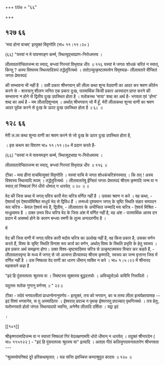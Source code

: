 +++
title = "६६"

+++


## १२७ ६६
'मया होनां वाचम्' इत्युक्तं विवृणोति (भा० ११।११।२० ) 

(६६) "यस्यां न मे पावनमङ्ग कर्म्म, स्थित्युद्भवप्राण-निरोधमस्य । 

लीलावतारेप्सितजन्म वा स्याद्, बन्ध्यां गिरन्तां विभृयान्न धीरः ॥ ११६ यस्यां मे जगतः शोधकं चरितं न स्यात्, किन्तु ? अस्य विश्वस्य स्थित्यादिरूपं तद्धेतुरित्यर्थः । ततोऽप्युत्कृष्टतमत्वेन विमृश्याह- लीलावतारे वीप्सितं जगतः प्रेमास्पदं 

की सम्भावना भी नहीं है । उसी प्रकार श्रीभगवान् की लीला कथा शून्य वेदवाणी का आदर कर श्रवण कीर्तन करने से - शास्त्रानु शीलन जनित एक प्रकार दुःख, पारमार्थिक किसी प्रकार आस्वादन प्राप्त करने की सम्भावना न होने से द्वितीय दुःख उपस्थित होता है । श्लोकस्थ 'माया' शब्द का अर्थ है- भगवता एवं 'होना' शब्द का अर्थ है - मम लीलादिशून्याम् । अर्थात् श्रीभगवान् जो मैं हूँ, मेरी लीलाकथा शून्या वाणी का श्रवण आदर पूर्वक करने से दुःख के ऊपर दुःख उपस्थित होता है ॥ ६८ ॥ 


## १२८ ६६
मेरी ल.ला कथा शून्या वाणी का श्रवण करने से जो दुःख के ऊपर दुःख उपस्थित होता है, 

। इस कथन का विवरण भा० ११।११।२० में प्रदान करते हैं- 

(६६) "यस्यां न मे पावनमङ्ग कर्म्म, स्थित्युद्भवप्र ण-निरोधमस्य । 

लीलावतारेप्सितजन्म वा स्याद्, बन्ध्यां गिरन्तां विभृयान्न धीरः ॥ ११६ ॥ 

टीका - मया हीनां वाचमित्युक्तं विवृणोति । यस्यां वाचि मे जगत शोधकंचरित्रंनस्यात् । कि तत् ! अस्य विश्वस्य स्थित्यादि रूपम् । तद्धेतुरित्यर्थः । लीलावतारेषु ईप्सितं जगतः प्रेमास्पदं श्रीराम कृष्णादि जन्म वा न स्यात् तां निष्फलां गिरं धीरो धोमात् न धारयेत् ॥ २० ॥ ॥ 

वेद की जिस कथा में जगत् पवित्र कारी मेरा चरित्र वर्णित नहीं है । उसका श्रवण न करे । वह कथा, - ऐश्वर्य्यं एवं ऐश्वर्य्यमिश्रित माधुर्य भेद से द्विविध हैं । तन्मध्ये दृश्यमान जगत् के सृष्टि स्थिति संहार सम्पादन रूप चरित्र - केवल ऐश्वर्य मय है, द्वितीय, - लीलावतार के अभीप्सित जन्मादि मय चरित्र - ऐश्वर्य मिश्रित - माधुय्र्यमय है । उक्त उभय विध चरित्र वेद के जिस अंश में वर्णित नहीं है, वह अंश - पारमार्थिक आस्व दन प्रदान में असमर्थ होने के कारण बन्ध्या रमणी के तुल्य अनादरणीय है । 

में 

वेद की जिस वाणी में जगत् पवित्र कारी मदोय चरित्र का उल्लेख नहीं है, वह किस प्रकार है, उसका वर्णन करते हैं, विश्व के सृष्टि स्थिति विनाश रूप कार्य का वर्णन, अर्थात् विश्व के स्थिति प्रभृति के हेतु स्वरूप । इस प्रकार अर्थ समझना होगा। उक्त विश्व-सृष्ट्यादिमय चरित्र से उत्कृष्टतमरूप विचार कर कहते हैं, - लीलावतारवृन्द के मध्य में जगत् से जो अत्यन्त प्रीत्यास्पद श्रीराम कृष्णादि, स्वरूप का जन्म वृत्तान्त जिस में वर्णित नहीं है । उस निष्फला वेद वाणी का धारण धीमान् व्यक्ति न करे । भा० १।५।२२ में श्रीनारद महाशयने कहा है 

"इदं हि पुंसस्तपसः श्रुतस्य वा । स्विष्टस्य सूक्तस्य बुद्धदत्तयोः । अविच्युतोऽर्थः कविभि निरूपितो । 

यदुत्तमः श्लोक गुणानु वर्णनम् ॥ " २२॥ 

टीका - तदेवं भगवल्लीलां प्राधान्येनानुवर्णय - इत्युक्तं, तत्र को भगवान्, का च तस्य लीला इत्यपेक्षायामाह -- इदं विश्वं भगवानेव, स तु अस्मादितरः । ईश्वरात् प्रपञ्च न पृथक् ईश्वरस्तु प्रपञ्चात् पृथगित्यर्थः । तत्र हेतुः, यतोभगवतो होतो जंगतः स्थित्यादयो भवन्ति, अनेनैव लीलादि दर्शिता । यद्वा इदं 



। 

[[१०१]]

श्रीकृष्णरामादिजन्म वा न स्यात्तां निष्फलां गिरं वेदलक्षणामपि धोरो धीमान् न धारयेत् । तदुक्तं श्रीनारदेन ( भा० ११५१२२ ) - "इदं हि पुंसरतपसः श्रुतस्य या" इत्यादि । अतएव गीतं कलियुगपावनावतारेण श्रीभगवता --- 

"श्रुतमयोपनिषदं दूरे हरिकथामृतात् । यन्न सन्ति द्रवच्चित्त कम्पाश्रुपुल कादयः ॥ १२० ॥ 
